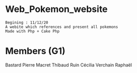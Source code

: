 # Web_Pokemon_website

    Begining : 11/12/20
    A webite which references and present all pokemons
    Made with Php + Cake Php

# Members (G1)
Bastard Pierre
Macret Thibaud
Ruin Cécilia
Verchain Raphaël